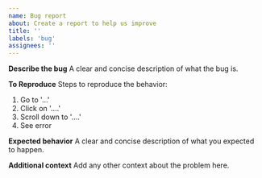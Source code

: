 ```yaml
---
name: Bug report
about: Create a report to help us improve
title: ''
labels: 'bug'
assignees: ''
---
```


<!-- V1.1 -->

**Describe the bug**
A clear and concise description of what the bug is.

**To Reproduce**
Steps to reproduce the behavior:

1. Go to '...'
2. Click on '....'
3. Scroll down to '....'
4. See error

**Expected behavior**
A clear and concise description of what you expected to happen.

<!-- Uncomment what is required -->

<!--
**Screenshots**
If applicable, add screenshots to help explain your problem.
-->

<!--
**Desktop (please complete the following information):**
 - OS: [e.g. iOS]
 - Browser [e.g. chrome, safari]
 - Version [e.g. 22]
-->
<!--
**Smartphone (please complete the following information):**
 - Device: [e.g. iPhone6]
 - OS: [e.g. iOS8.1]
 - Browser [e.g. stock browser, safari]
 - Version [e.g. 22]
-->

**Additional context**
Add any other context about the problem here.
